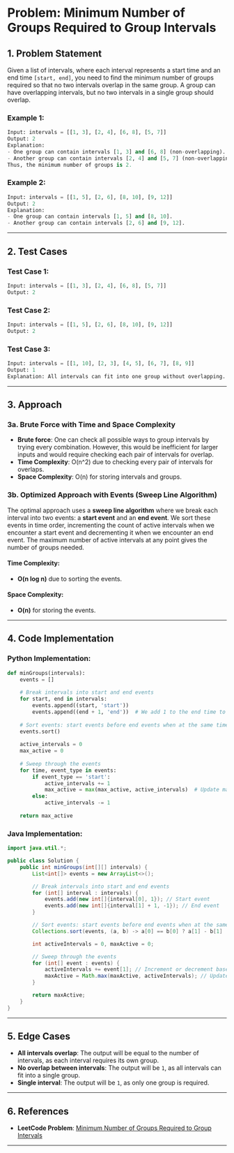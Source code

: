 # Problem: Minimum Number of Groups Required to Group Intervals

## 1. Problem Statement

Given a list of intervals, where each interval represents a start time and an end time `[start, end]`, you need to find the minimum number of groups required so that no two intervals overlap in the same group. A group can have overlapping intervals, but no two intervals in a single group should overlap.

### Example 1:
```python
Input: intervals = [[1, 3], [2, 4], [6, 8], [5, 7]]
Output: 2
Explanation: 
- One group can contain intervals [1, 3] and [6, 8] (non-overlapping).
- Another group can contain intervals [2, 4] and [5, 7] (non-overlapping).
Thus, the minimum number of groups is 2.
```

### Example 2:
```python
Input: intervals = [[1, 5], [2, 6], [8, 10], [9, 12]]
Output: 2
Explanation: 
- One group can contain intervals [1, 5] and [8, 10].
- Another group can contain intervals [2, 6] and [9, 12].
```

---

## 2. Test Cases

### Test Case 1:
```python
Input: intervals = [[1, 3], [2, 4], [6, 8], [5, 7]]
Output: 2
```

### Test Case 2:
```python
Input: intervals = [[1, 5], [2, 6], [8, 10], [9, 12]]
Output: 2
```

### Test Case 3:
```python
Input: intervals = [[1, 10], [2, 3], [4, 5], [6, 7], [8, 9]]
Output: 1
Explanation: All intervals can fit into one group without overlapping.
```

---

## 3. Approach

### 3a. Brute Force with Time and Space Complexity

- **Brute force**: One can check all possible ways to group intervals by trying every combination. However, this would be inefficient for larger inputs and would require checking each pair of intervals for overlap.
- **Time Complexity**: O(n^2) due to checking every pair of intervals for overlaps.
- **Space Complexity**: O(n) for storing intervals and groups.

### 3b. Optimized Approach with Events (Sweep Line Algorithm)

The optimal approach uses a **sweep line algorithm** where we break each interval into two events: a **start event** and an **end event**. We sort these events in time order, incrementing the count of active intervals when we encounter a start event and decrementing it when we encounter an end event. The maximum number of active intervals at any point gives the number of groups needed.

#### Time Complexity:
- **O(n log n)** due to sorting the events.

#### Space Complexity:
- **O(n)** for storing the events.

---

## 4. Code Implementation

### Python Implementation:
```python
def minGroups(intervals):
    events = []
    
    # Break intervals into start and end events
    for start, end in intervals:
        events.append((start, 'start'))
        events.append((end + 1, 'end'))  # We add 1 to the end time to handle non-overlapping intervals properly
    
    # Sort events: start events before end events when at the same time
    events.sort()
    
    active_intervals = 0
    max_active = 0
    
    # Sweep through the events
    for time, event_type in events:
        if event_type == 'start':
            active_intervals += 1
            max_active = max(max_active, active_intervals)  # Update max active intervals
        else:
            active_intervals -= 1
    
    return max_active
```

### Java Implementation:
```java
import java.util.*;

public class Solution {
    public int minGroups(int[][] intervals) {
        List<int[]> events = new ArrayList<>();

        // Break intervals into start and end events
        for (int[] interval : intervals) {
            events.add(new int[]{interval[0], 1}); // Start event
            events.add(new int[]{interval[1] + 1, -1}); // End event
        }

        // Sort events: start events before end events when at the same time
        Collections.sort(events, (a, b) -> a[0] == b[0] ? a[1] - b[1] : a[0] - b[0]);

        int activeIntervals = 0, maxActive = 0;

        // Sweep through the events
        for (int[] event : events) {
            activeIntervals += event[1]; // Increment or decrement based on event type
            maxActive = Math.max(maxActive, activeIntervals); // Update max active intervals
        }

        return maxActive;
    }
}
```

---

## 5. Edge Cases

- **All intervals overlap**: The output will be equal to the number of intervals, as each interval requires its own group.
- **No overlap between intervals**: The output will be `1`, as all intervals can fit into a single group.
- **Single interval**: The output will be `1`, as only one group is required.

---

## 6. References

- **LeetCode Problem**: [Minimum Number of Groups Required to Group Intervals](https://leetcode.com/problems/minimum-number-of-groups-required-to-group-intervals/)

---
